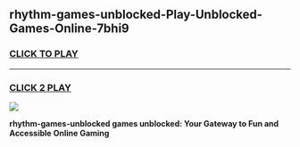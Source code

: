 
## rhythm-games-unblocked-Play-Unblocked-Games-Online-7bhi9
<h3>
<a href="https://premium76.site?title=rhythm-games-unblocked&ref=25A">CLICK TO PLAY</a></h3>
<hr>

<h3>
<a href="https://premium76.site?title=rhythm-games-unblocked&ref=25A">CLICK 2 PLAY</a>
  
</h3>

<a href="https://premium76.site?title=rhythm-games-unblocked&ref=25A"><img src="https://clearcache.store/games.png"></a>


**rhythm-games-unblocked games unblocked: Your Gateway to Fun and Accessible Online Gaming**
